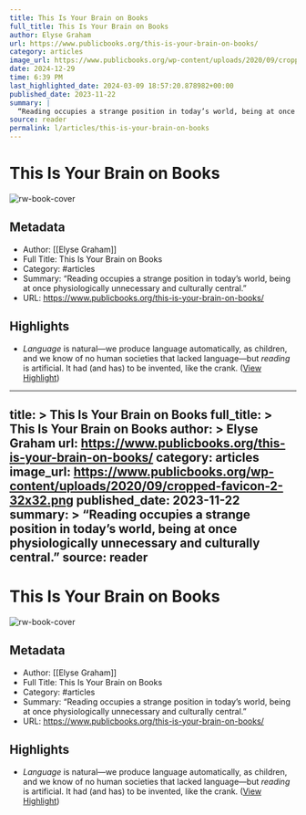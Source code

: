 ```yaml
---
title: This Is Your Brain on Books
full_title: This Is Your Brain on Books
author: Elyse Graham
url: https://www.publicbooks.org/this-is-your-brain-on-books/
category: articles
image_url: https://www.publicbooks.org/wp-content/uploads/2020/09/cropped-favicon-2-32x32.png
date: 2024-12-29
time: 6:39 PM
last_highlighted_date: 2024-03-09 18:57:20.878982+00:00
published_date: 2023-11-22
summary: |
  “Reading occupies a strange position in today’s world, being at once physiologically unnecessary and culturally central.”
source: reader
permalink: l/articles/this-is-your-brain-on-books
---
```

# This Is Your Brain on Books

![rw-book-cover](https://www.publicbooks.org/wp-content/uploads/2020/09/cropped-favicon-2-32x32.png)

## Metadata
- Author: [[Elyse Graham]]
- Full Title: This Is Your Brain on Books
- Category: #articles
- Summary: “Reading occupies a strange position in today’s world, being at once physiologically unnecessary and culturally central.”
- URL: https://www.publicbooks.org/this-is-your-brain-on-books/

## Highlights
- *Language* is natural—we produce language automatically, as children, and we know of no human societies that lacked language—but *reading* is artificial. It had (and has) to be invented, like the crank. ([View Highlight](https://read.readwise.io/read/01hrj979xqw87r9qaqknxyrkaq))


---
title: >
  This Is Your Brain on Books
full_title: >
  This Is Your Brain on Books
author: >
  Elyse Graham
url: https://www.publicbooks.org/this-is-your-brain-on-books/
category: articles
image_url: https://www.publicbooks.org/wp-content/uploads/2020/09/cropped-favicon-2-32x32.png
published_date: 2023-11-22
summary: >
  “Reading occupies a strange position in today’s world, being at once physiologically unnecessary and culturally central.”
source: reader
---
# This Is Your Brain on Books

![rw-book-cover](https://www.publicbooks.org/wp-content/uploads/2020/09/cropped-favicon-2-32x32.png)

## Metadata
- Author: [[Elyse Graham]]
- Full Title: This Is Your Brain on Books
- Category: #articles
- Summary: “Reading occupies a strange position in today’s world, being at once physiologically unnecessary and culturally central.”
- URL: https://www.publicbooks.org/this-is-your-brain-on-books/

## Highlights
- *Language* is natural—we produce language automatically, as children, and we know of no human societies that lacked language—but *reading* is artificial. It had (and has) to be invented, like the crank. ([View Highlight](https://read.readwise.io/read/01hrj979xqw87r9qaqknxyrkaq))


